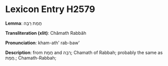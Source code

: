 # Lexicon Entry H2579

**Lemma**: חֲמַת רַבָּה

**Transliteration (xlit)**: Chămath Rabbâh

**Pronunciation**: kham-ath' rab-baw'

**Description**:
from חֲמָת and רַבָּה; Chamath of Rabbah; probably the same as חֲמָת.; Chamath-Rabbah;
